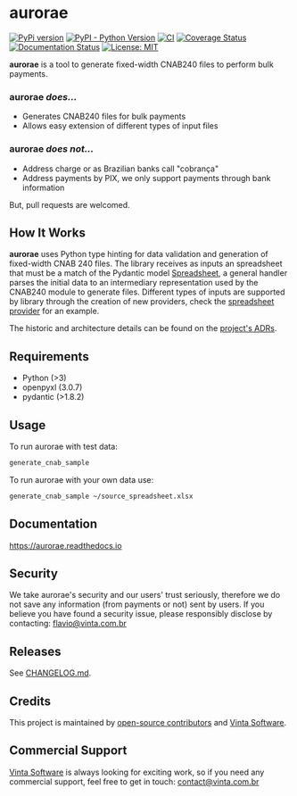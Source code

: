 # aurorae

[![PyPi version](https://img.shields.io/pypi/v/aurorae.svg)](https://pypi.python.org/pypi/aurorae)
[![PyPI - Python Version](https://img.shields.io/pypi/pyversions/aurorae)](https://pypi.org/project/aurorae/)
[![CI](https://github.com/vintasoftware/aurorae/actions/workflows/actions.yaml/badge.svg)](https://github.com/vintasoftware/aurorae/actions/workflows/actions.yaml)
[![Coverage Status](https://coveralls.io/repos/github/vintasoftware/aurorae/badge.svg?branch=main)](https://coveralls.io/github/vintasoftware/aurorae?branch=main)
[![Documentation Status](https://readthedocs.org/projects/aurorae/badge/?version=latest)](https://aurorae.readthedocs.io/en/latest/?badge=latest)
[![License: MIT](https://img.shields.io/github/license/vintasoftware/django-react-boilerplate.svg)](LICENSE.txt)

**aurorae** is a tool to generate fixed-width CNAB240 files to perform bulk payments.

### aurorae _does..._
- Generates CNAB240 files for bulk payments
- Allows easy extension of different types of input files

### aurorae _does not..._
- Address charge or as Brazilian banks call "cobrança"
- Address payments by PIX, we only support payments through bank information

But, pull requests are welcomed.

## How It Works
**aurorae** uses Python type hinting for data validation and generation of fixed-width CNAB 240 files. The library receives as inputs an spreadsheet that must be a match of the Pydantic model [Spreadsheet](https://github.com/vintasoftware/aurorae/blob/main/aurorae/providers/spreadsheet/models.py), a general handler parses the initial data to an intermediary representation used by the CNAB240 module to generate files. Different types of inputs are supported by library through the creation of new providers, check the [spreadsheet provider](https://github.com/vintasoftware/aurorae/tree/main/aurorae/providers/spreadsheet) for an example.

The historic and architecture details can be found on the [project's ADRs](https://github.com/vintasoftware/aurorae/blob/main/docs/adr/README.md).

## Requirements

- Python (>3)
- openpyxl (3.0.7)
- pydantic (>1.8.2)

## Usage
To run aurorae with test data:
```bash
generate_cnab_sample
```

To run aurorae with your own data use:

```bash
generate_cnab_sample ~/source_spreadsheet.xlsx
```

## Documentation
https://aurorae.readthedocs.io

## Security
We take aurorae's security and our users' trust seriously, therefore we do not save any information (from payments or not) sent by users. If you believe you have found a security issue, please responsibly disclose by contacting: [flavio@vinta.com.br](flavio@vinta.com.br)

## Releases

See [CHANGELOG.md](https://github.com/vintasoftware/aurorae/blob/main/CHANGELOG.md).

## Credits

This project is maintained by [open-source contributors](https://github.com/vintasoftware/aurorae/blob/main/AUTHORS.rst) and [Vinta Software](https://www.vintasoftware.com/).

## Commercial Support

[Vinta Software](https://www.vintasoftware.com/) is always looking for exciting work, so if you need any commercial support, feel free to get in touch: contact@vinta.com.br
